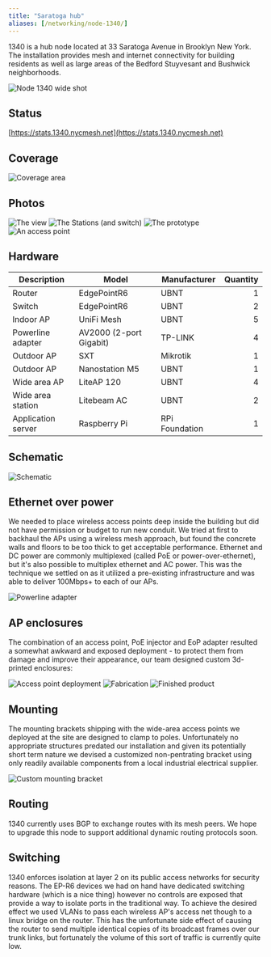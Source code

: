 ```yaml
---
title: "Saratoga hub"
aliases: [/networking/node-1340/]
---
```


1340 is a hub node located at 33 Saratoga Avenue in Brooklyn New York. The installation provides mesh and internet connectivity for building residents as well as large areas of the Bedford Stuyvesant and Bushwick neighborhoods.

![Node 1340 wide shot](/img/nycmesh-1340-wide.jpg)

## Status

[https://stats.1340.nycmesh.net](https://stats.1340.nycmesh.net)

## Coverage

<img title="Coverage area" src="/img/nycmesh-1340-coverage.png">

## Photos

<img title="The view" src="/img/nycmesh-1340-view.png" class="w-40">
<img title="The Stations (and switch)" src="/img/nycmesh-1340-wide-area-station.png" class="w-40">
<img title="The prototype" src="/img/nycmesh-1340-prototype.png" class="w-40">
<img title="An access point" src="/img/nycmesh-1340-wide-area-ap.png" class="w-40">

## Hardware

| Description        | Model                   | Manufacturer   | Quantity |
| ------------------ | ----------------------- | -------------- | -------: |
| Router             | EdgePointR6             | UBNT           |        1 |
| Switch             | EdgePointR6             | UBNT           |        2 |
| Indoor AP          | UniFi Mesh              | UBNT           |        5 |
| Powerline adapter  | AV2000 (2-port Gigabit) | TP-LINK        |        4 |
| Outdoor AP         | SXT                     | Mikrotik       |        1 |
| Outdoor AP         | Nanostation M5          | UBNT           |        1 |
| Wide area AP       | LiteAP 120              | UBNT           |        4 |
| Wide area station  | Litebeam AC             | UBNT           |        2 |
| Application server | Raspberry Pi            | RPi Foundation |        1 |

## Schematic

<img title="Schematic" src="/img/nycmesh-1340-schematic.jpg">

## Ethernet over power

We needed to place wireless access points deep inside the building but did not have permission or budget to run new conduit. We tried at first to backhaul the APs using a wireless mesh approach, but found the concrete walls and floors to be too thick to get acceptable performance. Ethernet and DC power are commonly multiplexed (called PoE or power-over-ethernet), but it's also possible to multiplex ethernet and AC power. This was the technique we settled on as it utilized a pre-existing infrastructure and was able to deliver 100Mbps+ to each of our APs.

<img title="Powerline adapter" src="/img/nycmesh-1340-powerline.png">

## AP enclosures

The combination of an access point, PoE injector and EoP adapter resulted a somewhat awkward and exposed deployment - to protect them from damage and improve their appearance, our team designed custom 3d-printed enclosures:

<img title="Access point deployment" src="/img/nycmesh-1340-enclosure-0.jpg">
<img title="Fabrication" src="/img/nycmesh-1340-enclosure-1.jpg">
<img title="Finished product" src="/img/nycmesh-1340-enclosure-2.jpg">

## Mounting

The mounting brackets shipping with the wide-area access points we deployed at the site are designed to clamp to poles. Unfortunately no appropriate structures predated our installation and given its potentially short term nature we devised a customized non-pentrating bracket using only readily available components from a local industrial electrical supplier.

<img title="Custom mounting bracket" src="/img/nycmesh-1340-mounting.png">

## Routing

1340 currently uses BGP to exchange routes with its mesh peers. We hope to upgrade this node to support additional dynamic routing protocols soon.

## Switching

1340 enforces isolation at layer 2 on its public access networks for security reasons. The EP-R6 devices we had on hand have dedicated switching hardware (which is a nice thing) however no controls are exposed that provide a way to isolate ports in the traditional way. To achieve the desired effect we used VLANs to pass each wireless AP's access net though to a linux bridge on the router. This has the unfortunate side effect of causing the router to send multiple identical copies of its broadcast frames over our trunk links, but fortunately the volume of this sort of traffic is currently quite low.
